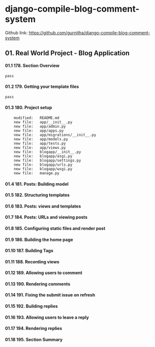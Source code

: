 # django-compile-blog-comment-system
Github link: https://github.com/gurnitha/django-compile-blog-comment-system

## 01. Real World Project - Blog Application

#### 01.1 178. Section Overview
	pass

#### 01.2 179. Getting your template files
	pass


#### 01.3 180. Project setup

        modified:   README.md
        new file:   app/__init__.py
        new file:   app/admin.py
        new file:   app/apps.py
        new file:   app/migrations/__init__.py
        new file:   app/models.py
        new file:   app/tests.py
        new file:   app/views.py
        new file:   blogapp/__init__.py
        new file:   blogapp/asgi.py
        new file:   blogapp/settings.py
        new file:   blogapp/urls.py
        new file:   blogapp/wsgi.py
        new file:   manage.py
        

#### 01.4 181. Posts: Building model
#### 01.5 182. Structuring templates
#### 01.6 183. Posts: views and templates
#### 01.7 184. Posts: URLs and viewing posts
#### 01.8 185. Configuring static files and render post
#### 01.9 186. Building the home page
#### 01.10 187. Building Tags
#### 01.11 188. Recording views
#### 01.12 189. Allowing users to comment
#### 01.13 190. Rendering comments
#### 01.14 191. Fixing the submit issue on refresh
#### 01.15 192. Building replies
#### 01.16 193. Allowing users to leave a reply
#### 01.17 194. Rendering replies
#### 01.18 195. Section Summary
